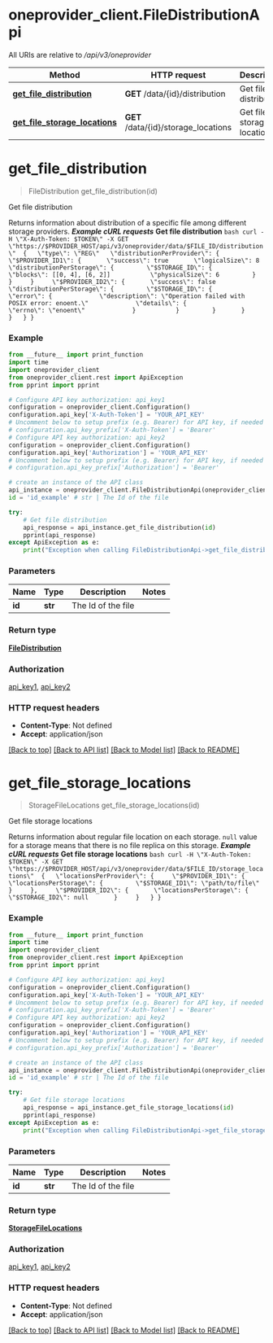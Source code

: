 # oneprovider_client.FileDistributionApi

All URIs are relative to */api/v3/oneprovider*

Method | HTTP request | Description
------------- | ------------- | -------------
[**get_file_distribution**](FileDistributionApi.md#get_file_distribution) | **GET** /data/{id}/distribution | Get file distribution
[**get_file_storage_locations**](FileDistributionApi.md#get_file_storage_locations) | **GET** /data/{id}/storage_locations | Get file storage locations

# **get_file_distribution**
> FileDistribution get_file_distribution(id)

Get file distribution

Returns information about distribution of a specific file among different storage providers.  ***Example cURL requests***  **Get file distribution** ```bash curl -H \"X-Auth-Token: $TOKEN\" -X GET \"https://$PROVIDER_HOST/api/v3/oneprovider/data/$FILE_ID/distribution\"  {   \"type\": \"REG\"   \"distributionPerProvider\": {     \"$PROVIDER_ID1\": {       \"success\": true       \"logicalSize\": 8       \"distributionPerStorage\": {         \"$STORAGE_ID\": {           \"blocks\": [[0, 4], [6, 2]]           \"physicalSize\": 6         }       }     }     \"$PROVIDER_ID2\": {       \"success\": false       \"distributionPerStorage\": {         \"$STORAGE_ID\": {           \"error\": {             \"description\": \"Operation failed with POSIX error: enoent.\"             \"details\": {               \"errno\": \"enoent\"             }           }         }       }     }   } } ``` 

### Example
```python
from __future__ import print_function
import time
import oneprovider_client
from oneprovider_client.rest import ApiException
from pprint import pprint

# Configure API key authorization: api_key1
configuration = oneprovider_client.Configuration()
configuration.api_key['X-Auth-Token'] = 'YOUR_API_KEY'
# Uncomment below to setup prefix (e.g. Bearer) for API key, if needed
# configuration.api_key_prefix['X-Auth-Token'] = 'Bearer'
# Configure API key authorization: api_key2
configuration = oneprovider_client.Configuration()
configuration.api_key['Authorization'] = 'YOUR_API_KEY'
# Uncomment below to setup prefix (e.g. Bearer) for API key, if needed
# configuration.api_key_prefix['Authorization'] = 'Bearer'

# create an instance of the API class
api_instance = oneprovider_client.FileDistributionApi(oneprovider_client.ApiClient(configuration))
id = 'id_example' # str | The Id of the file

try:
    # Get file distribution
    api_response = api_instance.get_file_distribution(id)
    pprint(api_response)
except ApiException as e:
    print("Exception when calling FileDistributionApi->get_file_distribution: %s\n" % e)
```

### Parameters

Name | Type | Description  | Notes
------------- | ------------- | ------------- | -------------
 **id** | **str**| The Id of the file | 

### Return type

[**FileDistribution**](FileDistribution.md)

### Authorization

[api_key1](../README.md#api_key1), [api_key2](../README.md#api_key2)

### HTTP request headers

 - **Content-Type**: Not defined
 - **Accept**: application/json

[[Back to top]](#) [[Back to API list]](../README.md#documentation-for-api-endpoints) [[Back to Model list]](../README.md#documentation-for-models) [[Back to README]](../README.md)

# **get_file_storage_locations**
> StorageFileLocations get_file_storage_locations(id)

Get file storage locations

Returns information about regular file location on each storage. `null` value for a storage  means that there is no file replica on this storage.  ***Example cURL requests***  **Get file storage locations** ```bash curl -H \"X-Auth-Token: $TOKEN\" -X GET \"https://$PROVIDER_HOST/api/v3/oneprovider/data/$FILE_ID/storage_locations\"  {   \"locationsPerProvider\": {     \"$PROVIDER_ID1\": {       \"locationsPerStorage\": {         \"$STORAGE_ID1\": \"path/to/file\"       }     },     \"$PROVIDER_ID2\": {       \"locationsPerStorage\": {         \"$STORAGE_ID2\": null       }     }   } } ``` 

### Example
```python
from __future__ import print_function
import time
import oneprovider_client
from oneprovider_client.rest import ApiException
from pprint import pprint

# Configure API key authorization: api_key1
configuration = oneprovider_client.Configuration()
configuration.api_key['X-Auth-Token'] = 'YOUR_API_KEY'
# Uncomment below to setup prefix (e.g. Bearer) for API key, if needed
# configuration.api_key_prefix['X-Auth-Token'] = 'Bearer'
# Configure API key authorization: api_key2
configuration = oneprovider_client.Configuration()
configuration.api_key['Authorization'] = 'YOUR_API_KEY'
# Uncomment below to setup prefix (e.g. Bearer) for API key, if needed
# configuration.api_key_prefix['Authorization'] = 'Bearer'

# create an instance of the API class
api_instance = oneprovider_client.FileDistributionApi(oneprovider_client.ApiClient(configuration))
id = 'id_example' # str | The Id of the file

try:
    # Get file storage locations
    api_response = api_instance.get_file_storage_locations(id)
    pprint(api_response)
except ApiException as e:
    print("Exception when calling FileDistributionApi->get_file_storage_locations: %s\n" % e)
```

### Parameters

Name | Type | Description  | Notes
------------- | ------------- | ------------- | -------------
 **id** | **str**| The Id of the file | 

### Return type

[**StorageFileLocations**](StorageFileLocations.md)

### Authorization

[api_key1](../README.md#api_key1), [api_key2](../README.md#api_key2)

### HTTP request headers

 - **Content-Type**: Not defined
 - **Accept**: application/json

[[Back to top]](#) [[Back to API list]](../README.md#documentation-for-api-endpoints) [[Back to Model list]](../README.md#documentation-for-models) [[Back to README]](../README.md)


